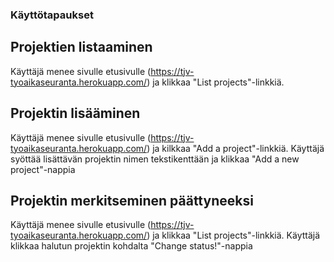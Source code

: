 ### Käyttötapaukset

## Projektien listaaminen

Käyttäjä menee sivulle etusivulle (https://tjv-tyoaikaseuranta.herokuapp.com/) ja klikkaa "List projects"-linkkiä.

## Projektin lisääminen

Käyttäjä menee sivulle etusivulle (https://tjv-tyoaikaseuranta.herokuapp.com/) ja kilkkaa "Add a project"-linkkiä.
Käyttäjä syöttää lisättävän projektin nimen tekstikenttään ja klikkaa "Add a new project"-nappia

## Projektin merkitseminen päättyneeksi

Käyttäjä menee sivulle etusivulle (https://tjv-tyoaikaseuranta.herokuapp.com/) ja klikkaa "List projects"-linkkiä.
Käyttäjä klikkaa halutun projektin kohdalta "Change status!"-nappia
